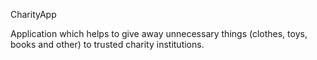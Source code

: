 CharityApp

Application which helps to give away unnecessary things (clothes, toys, books and other) to trusted charity institutions.
